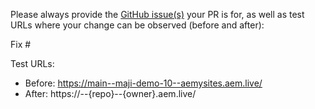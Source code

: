 Please always provide the [GitHub issue(s)](../issues) your PR is for, as well as test URLs where your change can be observed (before and after):

Fix #<gh-issue-id>

Test URLs:
- Before: https://main--maji-demo-10--aemysites.aem.live/
- After: https://<branch>--{repo}--{owner}.aem.live/
